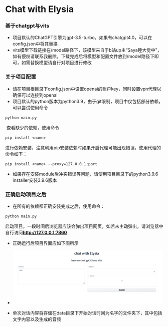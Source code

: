 # Chat with Elysia

### 基于chatgpt与vits

- 项目默认的ChatGPT引擎为gpt-3.5-turbo，如果有chatgpt4.0，可以在config.json中将其替换
- vits模型下载链接在/model路径下，该模型来自于b站up主“Saya睡大觉中”，如有侵权请联系我删除。下载完成后将模型和配置文件放到/model路径下即可，如需替换模型请自行对项目进行修改

### 关于项目配置

- 请在项目根目录下config.json中设置openai的账户key，同时设置vpn代理以确保可以连接到openai
- 项目默认的python版本为python3.9，由于git限制，项目中仅包括部分依赖，可以尝试使用命令

```shel
python main.py
```

​	查看缺少的依赖，使用命令

```shel
pip install <name>
```

​	进行依赖安装，注意利用pip安装依赖时如果开启代理可能出现错误，使用代理的命令如下：

```shel
pip install <name> --proxy=127.0.0.1:port
```

- 如果存在安装module后冲突错误等问题，请使用项目目录下的python3.9.6 installer安装3.9.6版本

### 正确启动项目之后

- 在所有的依赖都正确安装完成之后，使用命令：

```shell
python main.py
```

​	启动项目，一段时间后浏览器应该会弹出项目网页，如若未主动弹出，请浏览器中自行访问**http://127.0.0.1:7860**

- 正确运行后项目界面应如下图所示
- ![image-20230320121606876](./README.assets/image-20230320121606876.png)

- 单次对话内容将存储在data目录下开始对话时间为名字的文件夹下，其中包括文字内容以及生成的音频